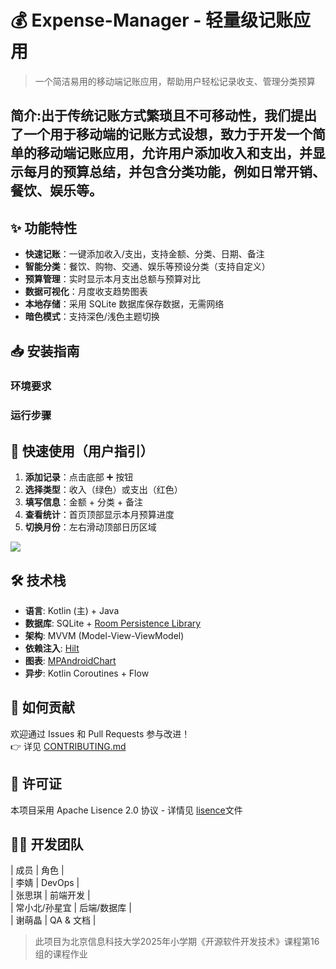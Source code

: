 # 💰 Expense-Manager - 轻量级记账应用

> 一个简洁易用的移动端记账应用，帮助用户轻松记录收支、管理分类预算
## 简介:出于传统记账方式繁琐且不可移动性，我们提出了一个用于移动端的记账方式设想，致力于开发一个简单的移动端记账应用，允许用户添加收入和支出，并显示每月的预算总结，并包含分类功能，例如日常开销、餐饮、娱乐等。

## ✨ 功能特性
- **快速记账**：一键添加收入/支出，支持金额、分类、日期、备注
- **智能分类**：餐饮、购物、交通、娱乐等预设分类（支持自定义）
- **预算管理**：实时显示本月支出总额与预算对比
- **数据可视化**：月度收支趋势图表
- **本地存储**：采用 SQLite 数据库保存数据，无需网络
- **暗色模式**：支持深色/浅色主题切换

## 📥 安装指南
### 环境要求


### 运行步骤

## 🚀 快速使用（用户指引）
1. **添加记录**：点击底部 ➕ 按钮
2. **选择类型**：收入（绿色）或支出（红色）
3. **填写信息**：金额 + 分类 + 备注
4. **查看统计**：首页顶部显示本月预算进度
5. **切换月份**：左右滑动顶部日历区域

![](screenshots/add-expense.png) <!-- 操作截图示例 -->

## 🛠️ 技术栈
- **语言**: Kotlin (主) + Java
- **数据库**: SQLite + [Room Persistence Library](https://developer.android.com/training/data-storage/room)
- **架构**: MVVM (Model-View-ViewModel)
- **依赖注入**: [Hilt](https://dagger.dev/hilt/)
- **图表**: [MPAndroidChart](https://github.com/PhilJay/MPAndroidChart)
- **异步**: Kotlin Coroutines + Flow

## 🤝 如何贡献
欢迎通过 Issues 和 Pull Requests 参与改进！  
👉 详见 [CONTRIBUTING.md](CONTRIBUTING.md)

## 📄 许可证
本项目采用 Apache Lisence 2.0 协议 - 详情见 [lisence](https://github.com/Bistu-OSSDT-2025/Expense-Manager/blob/main/LICENSE)文件

## 👨‍💻 开发团队
| 成员 | 角色 |  
| 李婧 | DevOps |  
| 张思琪 | 前端开发 |  
| 常小北/孙星宜 | 后端/数据库 |  
| 谢萌晶 | QA & 文档 |  

> 此项目为北京信息科技大学2025年小学期《开源软件开发技术》课程第16组的课程作业
